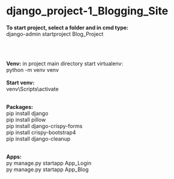 # django_project-1_Blogging_Site
<strong>To start project, select a folder and in cmd type:</strong><br>
django-admin startproject Blog_Project

<br>
<br>

<strong>Venv:</strong>
in project main directory start virtualenv:<br>
	python -m venv venv<br>
<br>
<strong>Start venv:</strong><br>
	venv\Scripts\activate<br>
 <br>

<strong>Packages:</strong> <br>
pip install django<br>
pip install pillow<br>
pip install django-crispy-forms<br>
pip install crispy-bootstrap4<br>
pip install django-cleanup<br>

<br>
<strong>Apps:</strong><br>
py manage.py startapp App_Login<br>
py manage.py startapp App_Blog 

